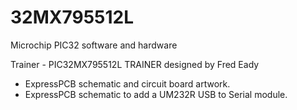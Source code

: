 32MX795512L
===========

Microchip PIC32 software and hardware

Trainer - PIC32MX795512L TRAINER designed by Fred Eady

- ExpressPCB schematic and circuit board artwork.
- ExpressPCB schematic to add a UM232R USB to Serial module.
